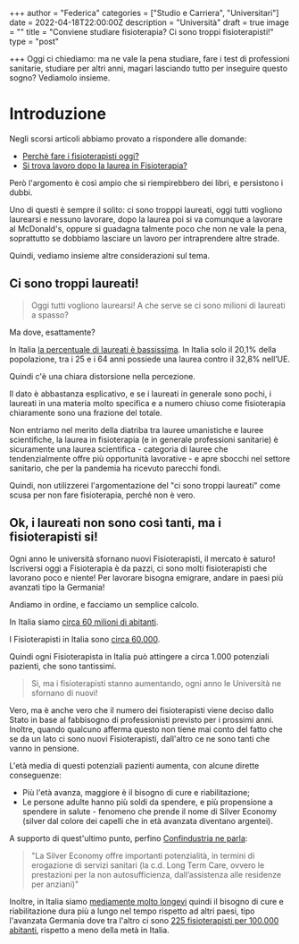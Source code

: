 +++
author = "Federica"
categories = ["Studio e Carriera", "Universitari"]
date = 2022-04-18T22:00:00Z
description = "Università"
draft = true
image = ""
title = "Conviene studiare fisioterapia? Ci sono troppi fisioterapisti!"
type = "post"

+++
Oggi ci chiediamo: ma ne vale la pena studiare, fare i test di professioni sanitarie, studiare per altri anni, magari lasciando tutto per inseguire questo sogno? Vediamolo insieme.

# Introduzione

Negli scorsi articoli abbiamo provato a rispondere alle domande:

* [Perchè fare i fisioterapisti oggi?](https://fisioterapisti.org/perche-fare-il-fisioterapista-nel-2022/ "Perchè fare i fisioterapisti nel 2022")
* [Si trova lavoro dopo la laurea in Fisioterapia?](https://fisioterapisti.org/si-trova-lavoro-con-la-laurea-in-fisioterapia/ "Si trova lavoro con la laurea in Fisioterapia?")

Però l'argomento è così ampio che si riempirebbero dei libri, e persistono i dubbi.

Uno di questi è sempre il solito: ci sono tropppi laureati, oggi tutti vogliono laurearsi e nessuno lavorare, dopo la laurea poi si va comunque a lavorare al McDonald's, oppure si guadagna talmente poco che non ne vale la pena, soprattutto se dobbiamo lasciare un lavoro per intraprendere altre strade.

Quindi, vediamo insieme altre considerazioni sul tema.

## Ci sono troppi laureati!

> Oggi tutti vogliono laurearsi! A che serve se ci sono milioni di laureati a spasso?

Ma dove, esattamente?

In Italia [la percentuale di laureati è bassissima](https://www.ilsole24ore.com/art/cresce-gap-dell-italia-201percento-laureati-contro-328percento-ue-AEWn3co "Cresce il gap dell’Italia, 20,1% di laureati contro 32,8% Ue"). In Italia solo il 20,1% della popolazione, tra i 25 e i 64 anni possiede una laurea contro il 32,8% nell’UE.

Quindi c'è una chiara distorsione nella percezione.

Il dato è abbastanza esplicativo, e se i laureati in generale sono pochi, i laureati in una materia molto specifica e a numero chiuso come fisioterapia chiaramente sono una frazione del totale. 

Non entriamo nel merito della diatriba tra lauree umanistiche e lauree scientifiche, la laurea in fisioterapia (e in generale professioni sanitarie) è sicuramente una laurea scientifica - categoria di lauree che tendenzialmente offre più opportunità lavorative - e apre sbocchi nel settore sanitario, che per la pandemia ha ricevuto parecchi fondi.

Quindi, non utilizzerei l'argomentazione del "ci sono troppi laureati" come scusa per non fare fisioterapia, perché non è vero.

## Ok, i laureati non sono così tanti, ma i fisioterapisti si!

Ogni anno le università sfornano nuovi Fisioterapisti, il mercato è saturo! Iscriversi oggi a Fisioterapia è da pazzi, ci sono molti fisioterapisti che lavorano poco e niente! Per lavorare bisogna emigrare, andare in paesi più avanzati tipo la Germania!

Andiamo in ordine, e facciamo un semplice calcolo.

In Italia siamo [circa 60 milioni di abitanti](https://it.wikipedia.org/wiki/Demografia_d%27Italia "Demografia d'Italia - Wikipedia"). 

I Fisioterapisti in Italia sono [circa 60.000](). 

Quindi ogni Fisioterapista in Italia può attingere a circa 1.000 potenziali pazienti, che sono tantissimi.

> Si, ma i fisioterapisti stanno aumentando, ogni anno le Università ne sfornano di nuovi!

Vero, ma è anche vero che il numero dei fisioterapisti viene deciso dallo Stato in base al fabbisogno di professionisti previsto per i prossimi anni. Inoltre, quando qualcuno afferma questo non tiene mai conto del fatto che se da un lato ci sono nuovi Fisioterapisti, dall'altro ce ne sono tanti che vanno in pensione.

L'età media di questi potenziali pazienti aumenta, con alcune dirette conseguenze:

* Più l'età avanza, maggiore è il bisogno di cure e riabilitazione;
* Le persone adulte hanno più soldi da spendere, e più propensione a spendere in salute - fenomeno che prende il nome di Silver Economy (silver dal colore dei capelli che in età avanzata diventano argentei).

A supporto di quest'ultimo punto, perfino [Confindustria ne parla](https://www.confindustria.it/home/centro-studi/temi-di-ricerca/scenari-geoeconomici/tutti/dettaglio/silver-economy-l-economia-della-terza-eta-consumi-ricchezza-e-nuove-opportunita-per-le-imprese "L’ECONOMIA DELLA TERZA ETÀ: CONSUMI, RICCHEZZA E NUOVE OPPORTUNITÀ PER LE IMPRESE"):

> "La Silver Economy offre importanti potenzialità, in termini di erogazione di servizi sanitari (la c.d. Long Term Care, ovvero le prestazioni per la non autosufficienza, dall’assistenza alle residenze per anziani)"

Inoltre, in Italia siamo [mediamente molto longevi](https://www.infodata.ilsole24ore.com/2019/11/10/vecchio-continente-invecchia-leta-media-aumentata-43-anni/ "Infodata - Il Sole 24 Ore") quindi il bisogno di cure e riabilitazione dura più a lungo nel tempo rispetto ad altri paesi, tipo l'avanzata Germania dove tra l'altro ci sono [225 fisioterapisti per 100.000 abitanti](https://www.quotidianosanita.it/lavoro-e-professioni/articolo.php?articolo_id=69854 "Dati Eurostat - quotidianosanità.it"), rispetto a meno della metà in Italia.
